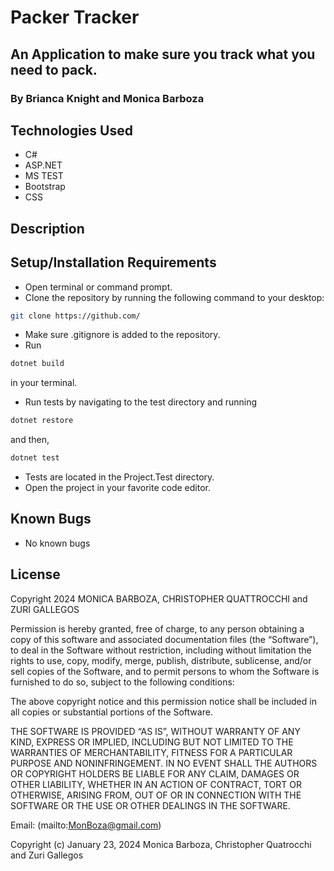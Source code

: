 # Packer Tracker

## An Application to make sure you track what you need to  pack.

### By Brianca Knight and Monica Barboza 
## Technologies Used

* C#
* ASP.NET
* MS TEST
* Bootstrap
* CSS

## Description

## Setup/Installation Requirements

* Open terminal or command prompt.
* Clone the repository by running the following command to your desktop:

```bash
git clone https://github.com/
```

* Make sure .gitignore is added to the repository.
* Run  

```bash
dotnet build
```

 in your terminal.

* Run tests by navigating to the test directory and running

```bash
dotnet restore
```

 and then,

```bash
dotnet test
```

* Tests are located in the Project.Test directory.
* Open the project in your favorite code editor.

## Known Bugs

* No known bugs

## License

Copyright 2024 MONICA BARBOZA, CHRISTOPHER QUATTROCCHI and ZURI GALLEGOS

Permission is hereby granted, free of charge, to any person obtaining a copy of this software and associated documentation files (the “Software”), to deal in the Software without restriction, including without limitation the rights to use, copy, modify, merge, publish, distribute, sublicense, and/or sell copies of the Software, and to permit persons to whom the Software is furnished to do so, subject to the following conditions:

The above copyright notice and this permission notice shall be included in all copies or substantial portions of the Software.

THE SOFTWARE IS PROVIDED “AS IS”, WITHOUT WARRANTY OF ANY KIND, EXPRESS OR IMPLIED, INCLUDING BUT NOT LIMITED TO THE WARRANTIES OF MERCHANTABILITY, FITNESS FOR A PARTICULAR PURPOSE AND NONINFRINGEMENT. IN NO EVENT SHALL THE AUTHORS OR COPYRIGHT HOLDERS BE LIABLE FOR ANY CLAIM, DAMAGES OR OTHER LIABILITY, WHETHER IN AN ACTION OF CONTRACT, TORT OR OTHERWISE, ARISING FROM, OUT OF OR IN CONNECTION WITH THE SOFTWARE OR THE USE OR OTHER DEALINGS IN THE SOFTWARE.

Email: (mailto:<MonBoza@gmail.com>)

Copyright (c) January 23, 2024 Monica Barboza, Christopher Quatrocchi and Zuri Gallegos
